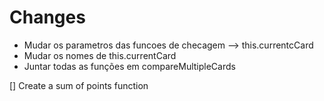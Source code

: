 # Changes
- Mudar os parametros das funcoes de checagem --> this.currentcCard
- Mudar os nomes de this.currentCard
- Juntar todas as funções em compareMultipleCards

[] Create a sum of points function